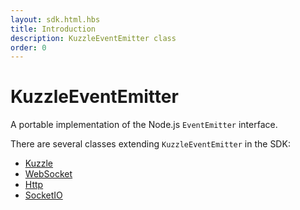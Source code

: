 ```yaml
---
layout: sdk.html.hbs
title: Introduction
description: KuzzleEventEmitter class
order: 0
---
```


# KuzzleEventEmitter

A portable implementation of the Node.js `EventEmitter` interface.

There are several classes extending `KuzzleEventEmitter` in the SDK:

- [Kuzzle](/sdk-reference/js/6/kuzzle)
- [WebSocket](/sdk-reference/js/6/websocket)
- [Http](/sdk-reference/js/6/http)
- [SocketIO](/sdk-reference/js/6/socketio)
